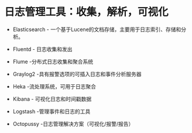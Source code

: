 # 日志管理工具：收集，解析，可视化

- Elasticsearch - 一个基于Lucene的文档存储，主要用于日志索引、存储和分析。

- Fluentd - 日志收集和发出

- Flume -分布式日志收集和聚合系统

- Graylog2 -具有报警选项的可插入日志和事件分析服务器

- Heka -流处理系统，可用于日志聚合

- Kibana - 可视化日志和时间戳数据

- Logstash -管理事件和日志的工具

- Octopussy -日志管理解决方案（可视化/报警/报告）
